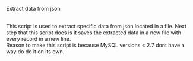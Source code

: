 Extract data from json <br/><br/>

This script is used to extract specific data from json located in a file.
Next step that this script does is it saves the extracted data in a new file with every record in a new line.<br/>
Reason to make this script is because MySQL versions < 2.7 dont have a way do do it on its own.

